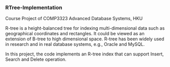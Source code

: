 ### RTree-Implementation
Course Project of COMP3323 Advanced Database Systems, HKU  

R-tree is a height-balanced tree for indexing multi-dimensional data such as geographical coordinates and rectangles. It could be viewed as an extension of B-tree to high dimensional space. R-tree has been widely used in research and in real database systems, e.g., Oracle and MySQL.  

In this project, the code implements an R-tree index that can support Insert, Search and Delete operation.
